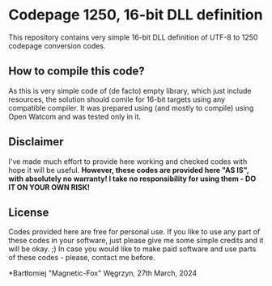 # Codepage 1250, 16-bit DLL definition

This repository contains very simple 16-bit DLL definition of UTF-8 to 1250 codepage conversion codes.

## How to compile this code?

As this is very simple code of (de facto) empty library, which just include resources, the solution should comile for 16-bit targets using any compatible compiler. It was prepared using (and mostly to compile) using Open Watcom and was tested only in it.

## Disclaimer

I've made much effort to provide here working and checked codes with hope it will be useful.
**However, these codes are provided here "AS IS", with absolutely no warranty! I take no responsibility for using them - DO IT ON YOUR OWN RISK!**

## License

Codes provided here are free for personal use.
If you like to use any part of these codes in your software, just please give me some simple credits and it will be okay. ;)
In case you would like to make paid software and use parts of these codes - please, contact me before.

*Bartłomiej "Magnetic-Fox" Węgrzyn,
27th March, 2024